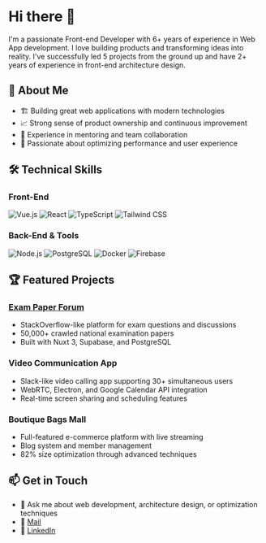 # Hi there 👋 

I'm a passionate Front-end Developer with 6+ years of experience in Web App development. I love building products and transforming ideas into reality. I've successfully led 5 projects from the ground up and have 2+ years of experience in front-end architecture design.

## 🚀 About Me
- 🏗️ Building great web applications with modern technologies
- 📈 Strong sense of product ownership and continuous improvement
- 🤝 Experience in mentoring and team collaboration
- 🌟 Passionate about optimizing performance and user experience

## 🛠️ Technical Skills

### Front-End
![Vue.js](https://img.shields.io/badge/-Vue.js-4FC08D?style=flat-square&logo=vue.js&logoColor=white)
![React](https://img.shields.io/badge/-React-61DAFB?style=flat-square&logo=react&logoColor=black)
![TypeScript](https://img.shields.io/badge/-TypeScript-3178C6?style=flat-square&logo=typescript&logoColor=white)
![Tailwind CSS](https://img.shields.io/badge/-Tailwind_CSS-38B2AC?style=flat-square&logo=tailwind-css&logoColor=white)

### Back-End & Tools
![Node.js](https://img.shields.io/badge/-Node.js-339933?style=flat-square&logo=node.js&logoColor=white)
![PostgreSQL](https://img.shields.io/badge/-PostgreSQL-336791?style=flat-square&logo=postgresql&logoColor=white)
![Docker](https://img.shields.io/badge/-Docker-2496ED?style=flat-square&logo=docker&logoColor=white)
![Firebase](https://img.shields.io/badge/-Firebase-FFCA28?style=flat-square&logo=firebase&logoColor=black)

## 🏆 Featured Projects

### [Exam Paper Forum](https://www.highjump.tw/)
- StackOverflow-like platform for exam questions and discussions
- 50,000+ crawled national examination papers
- Built with Nuxt 3, Supabase, and PostgreSQL

### Video Communication App
- Slack-like video calling app supporting 30+ simultaneous users
- WebRTC, Electron, and Google Calendar API integration
- Real-time screen sharing and scheduling features

### Boutique Bags Mall
- Full-featured e-commerce platform with live streaming
- Blog system and member management
- 82% size optimization through advanced techniques

## 📫 Get in Touch
- 💬 Ask me about web development, architecture design, or optimization techniques
- 📧 [Mail](ke13ro@gmail.com)
- 🔗 [LinkedIn](https://www.linkedin.com/in/eric-liao-754b07b3/)

<!---
![Your GitHub stats](https://github-readme-stats.vercel.app/api?username=kero13ro&show_icons=true&theme=dracula)
-->
